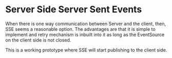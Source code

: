 # Server Side Server Sent Events

When there is one way communication between Server and the client, then, SSE seems a reasonable option. The advantages are that
it is simple to implement and retry mechanism is inbuilt into it as long as the EventSource on the client side is not closed.

This is a working prototype where SSE will start publishing to the client side.
